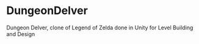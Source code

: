 # DungeonDelver
Dungeon Delver, clone of Legend of Zelda done in Unity for Level Building and Design
